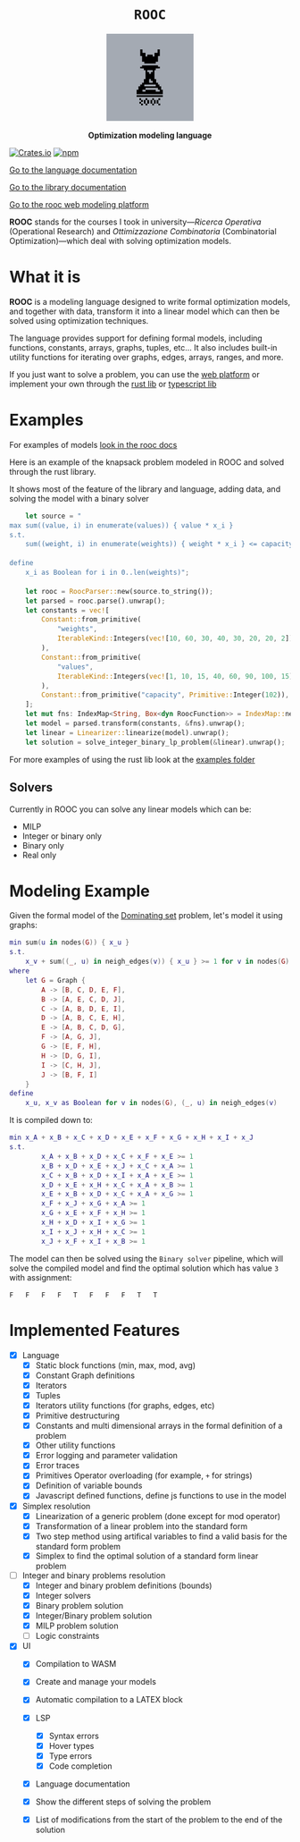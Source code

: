 <div align="center">
  <h1><code>ROOC</code></h1>
  <img src='./logo-original.png' width='156px'/>
  <p><strong>Optimization modeling language</strong></p>
</div>

[![Crates.io](https://img.shields.io/crates/v/rooc.svg)](https://crates.io/crates/rooc)
[![npm](https://img.shields.io/npm/v/@specy/rooc.svg)](https://www.npmjs.com/package/@specy/rooc)

[Go to the language documentation](https://rooc.specy.app/docs/rooc)

[Go to the library documentation](https://rooc.specy.app/docs/rooc)

[Go to the rooc web modeling platform](https://rooc.specy.app/)


**ROOC** stands for the courses I took in university—*Ricerca Operativa* (Operational Research) and *Ottimizzazione Combinatoria* (Combinatorial Optimization)—which deal with solving optimization models.

# What it is
**ROOC** is a modeling language designed to write formal optimization models, and together with data, transform it into a linear model which can then be solved using optimization techniques. 

The language provides support for defining formal models, including functions, constants, arrays, graphs, tuples, etc... It also includes built-in utility functions for iterating over graphs, edges, arrays, ranges, and more.

If you just want to solve a problem, you can use the [web platform](https://rooc.specy.app) or implement your own through the [rust lib](https://crates.io/crates/rooc) or [typescript lib](https://www.npmjs.com/package/@specy/rooc)
# Examples

For examples of models [look in the rooc docs](https://rooc.specy.app/docs/rooc/examples)

Here is an example of the knapsack problem modeled in ROOC and solved through the rust library.

It shows most of the feature of the library and language, adding data, and solving the model with a binary solver
```rust
    let source = "
max sum((value, i) in enumerate(values)) { value * x_i }
s.t.
    sum((weight, i) in enumerate(weights)) { weight * x_i } <= capacity

define
    x_i as Boolean for i in 0..len(weights)";

    let rooc = RoocParser::new(source.to_string());
    let parsed = rooc.parse().unwrap();
    let constants = vec![
        Constant::from_primitive(
            "weights",
            IterableKind::Integers(vec![10, 60, 30, 40, 30, 20, 20, 2]).into_primitive(),
        ),
        Constant::from_primitive(
            "values",
            IterableKind::Integers(vec![1, 10, 15, 40, 60, 90, 100, 15]).into_primitive(),
        ),
        Constant::from_primitive("capacity", Primitive::Integer(102)),
    ];
    let mut fns: IndexMap<String, Box<dyn RoocFunction>> = IndexMap::new();
    let model = parsed.transform(constants, &fns).unwrap();
    let linear = Linearizer::linearize(model).unwrap();
    let solution = solve_integer_binary_lp_problem(&linear).unwrap();
```


For more examples of using the rust lib look at the [examples folder](https://github.com/Specy/rooc/tree/main/examples)


## Solvers
Currently in ROOC you can solve any linear models which can be:
- MILP
- Integer or binary only
- Binary only
- Real only 

# Modeling Example
Given the formal model of the [Dominating set](https://en.wikipedia.org/wiki/Dominating_set) problem, let's model it using graphs:
```lua
min sum(u in nodes(G)) { x_u }
s.t. 
    x_v + sum((_, u) in neigh_edges(v)) { x_u } >= 1 for v in nodes(G)
where
    let G = Graph {
        A -> [B, C, D, E, F],
        B -> [A, E, C, D, J],
        C -> [A, B, D, E, I],
        D -> [A, B, C, E, H],
        E -> [A, B, C, D, G],
        F -> [A, G, J],
        G -> [E, F, H],
        H -> [D, G, I],
        I -> [C, H, J],
        J -> [B, F, I]
    }
define
    x_u, x_v as Boolean for v in nodes(G), (_, u) in neigh_edges(v)
```
It is compiled down to:
```lua
min x_A + x_B + x_C + x_D + x_E + x_F + x_G + x_H + x_I + x_J
s.t.
        x_A + x_B + x_D + x_C + x_F + x_E >= 1
        x_B + x_D + x_E + x_J + x_C + x_A >= 1
        x_C + x_B + x_D + x_I + x_A + x_E >= 1
        x_D + x_E + x_H + x_C + x_A + x_B >= 1
        x_E + x_B + x_D + x_C + x_A + x_G >= 1
        x_F + x_J + x_G + x_A >= 1
        x_G + x_E + x_F + x_H >= 1
        x_H + x_D + x_I + x_G >= 1
        x_I + x_J + x_H + x_C >= 1
        x_J + x_F + x_I + x_B >= 1
```
The model can then be solved using the `Binary solver` pipeline, which will solve the compiled model and find the optimal solution which has value `3` with assignment:
```
F	F	F	F	T	F	F	F	T	T
```

# Implemented Features 
- [x] Language
  - [x] Static block functions (min, max, mod, avg)
  - [x] Constant Graph definitions
  - [x] Iterators
  - [x] Tuples
  - [x] Iterators utility functions (for graphs, edges, etc)
  - [x] Primitive destructuring
  - [x] Constants and multi dimensional arrays in the formal definition of a problem
  - [x] Other utility functions
  - [x] Error logging and parameter validation 
  - [x] Error traces
  - [x] Primitives Operator overloading (for example, `+` for strings)
  - [x] Definition of variable bounds
  - [x] Javascript defined functions, define js functions to use in the model
- [x] Simplex resolution
  - [x] Linearization of a generic problem (done except for mod operator)
  - [x] Transformation of a linear problem into the standard form
  - [x] Two step method using artifical variables to find a valid basis for the standard form problem
  - [x] Simplex to find the optimal solution of a standard form linear problem
- [ ] Integer and binary problems resolution
  - [x] Integer and binary problem definitions (bounds)
  - [x] Integer solvers
  - [x] Binary problem solution
  - [x] Integer/Binary problem solution
  - [x] MILP problem solution
  - [ ] Logic constraints
- [x] UI
  - [x] Compilation to WASM
  - [x] Create and manage your models
  - [x] Automatic compilation to a LATEX block
  - [x] LSP
    - [x] Syntax errors
    - [x] Hover types
    - [x] Type errors
    - [x] Code completion
  - [x] Language documentation 
  - [x] Show the different steps of solving the problem
  - [x] List of modifications from the start of the problem to the end of the solution

